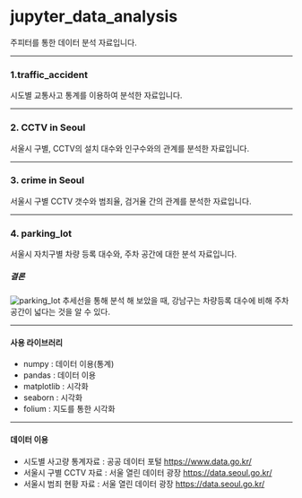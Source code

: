 # jupyter_data_analysis
주피터를 통한 데이터 분석 자료입니다.

***
### 1.traffic_accident
시도별 교통사고 통계를 이용하여 분석한 자료입니다.

***
### 2. CCTV in Seoul
서울시 구별, CCTV의 설치 대수와 인구수와의 관계를 분석한 자료입니다.

***
### 3. crime in Seoul
서울시 구별 CCTV 갯수와 범죄율, 검거율 간의 관계를 분석한 자료입니다.

***
### 4. parking_lot
서울시 자치구별 차량 등록 대수와, 주차 공간에 대한 분석 자료입니다.

##### 결론
![parking_lot](https://user-images.githubusercontent.com/69666784/93578990-ea74d980-f9d8-11ea-9a5e-4bb4ee93e98a.PNG)
추세선을 통해 분석 해 보았을 때, 강남구는 차량등록 대수에 비해 주차공간이 넓다는 것을 알 수 있다.

***
#### 사용 라이브러리
+ numpy : 데이터 이용(통계)
+ pandas : 데이터 이용
+ matplotlib : 시각화
+ seaborn : 시각화
+ folium : 지도를 통한 시각화
***

#### 데이터 이용
+ 시도별 사고량 통계자료 : 공공 데이터 포털  https://www.data.go.kr/
+ 서울시 구별 CCTV 자료 : 서울 열린 데이터 광장  https://data.seoul.go.kr/
+ 서울시 범죄 현황 자료 : 서울 열린 데이터 광장  https://data.seoul.go.kr/
